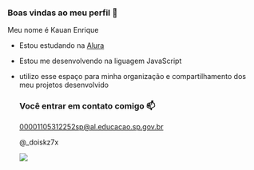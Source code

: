 ### Boas vindas ao meu perfil 🖤

Meu nome é Kauan Enrique

- Estou estudando na [Alura](https://www.aluno.com.br)
- Estou me desenvolvendo na liguagem JavaScript
- utilizo esse espaço para minha organização e compartilhamento dos meu projetos desenvolvido

  ### Você entrar em contato comigo 📫

  00001105312252sp@al.educacao.sp.gov.br

  @_doiskz7x

  ![](https://media1.tenor.com/m/8UntVSgyu6QAAAAC/gojo-satoru-satoru-gojo.gif)


